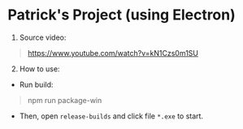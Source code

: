 # Patrick's Project (using Electron)

1. Source video:

> https://www.youtube.com/watch?v=kN1Czs0m1SU

2. How to use:

- Run build:

> npm run package-win

- Then, open `release-builds` and click file `*.exe` to start.
